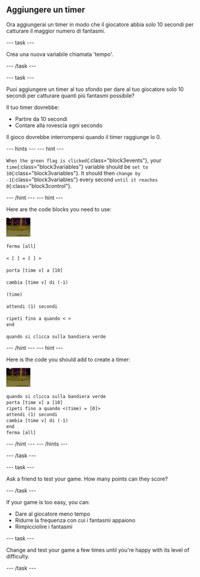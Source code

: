 ## Aggiungere un timer

Ora aggiungerai un timer in modo che il giocatore abbia solo 10 secondi per catturare il maggior numero di fantasmi.

\--- task \---

Crea una nuova variabile chiamata 'tempo'.

\--- /task \---

\--- task \---

Puoi aggiungere un timer al tuo sfondo per dare al tuo giocatore solo 10 secondi per catturare quanti più fantasmi possibile?

Il tuo timer dovrebbe:

+ Partire da 10 secondi
+ Contare alla rovescia ogni secondo

Il gioco dovrebbe interrompersi quando il timer raggiunge lo 0.

\--- hints \--- \--- hint \---

`When the green flag is clicked`{:class="block3events"}, your `time`{:class="block3variables"} variable should be `set to 10`{:class="block3variables"}. It should then `change by -1`{:class="block3variables"} every second `until it reaches 0`{:class="block3control"}.

\--- /hint \--- \--- hint \---

Here are the code blocks you need to use:

![sprite del fantasma](images/ghost-backdrop.png)

```blocks3
ferma [all]

< [ ] = [ ] >

porta [time v] a [10]

cambia [time v] di (-1)

(time)

attendi (1) secondi

ripeti fino a quando < >
end

quando si clicca sulla bandiera verde

```

\--- /hint \--- \--- hint \---

Here is the code you should add to create a timer:

![icona scenario](images/ghost-backdrop.png)

```blocks3
quando si clicca sulla bandiera verde
porta [time v] a [10]
ripeti fino a quando <(time) = [0]>
attendi (1) secondi
cambia [time v] di (-1)
end
ferma [all]
```

\--- /hint \--- \--- /hints \---

\--- /task \---

\--- task \---

Ask a friend to test your game. How many points can they score?

\--- /task \---

If your game is too easy, you can:

+ Dare al giocatore meno tempo
+ Ridurre la frequenza con cui i fantasmi appaiono
+ Rimpicciolire i fantasmi

\--- task \---

Change and test your game a few times until you're happy with its level of difficulty.

\--- /task \---